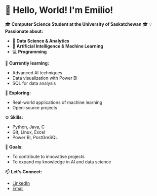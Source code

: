 # 👋 Hello, World! I'm Emilio!

🎓  **Computer Science Student at the University of Saskatchewan**  🎓
💡 **Passionate about:**  
- 🧠 **Data Science & Analytics**
- 🤖 **Artificial Intelligence & Machine Learning**
- 💻 **Programming**

🌱 **Currently learning:**  
- Advanced AI techniques  
- Data visualization with  Power BI  
- SQL for data analysis  

🔭 **Exploring:**  
- Real-world applications of machine learning  
- Open-source projects  

⚙️ **Skills:**  
- Python, Java, C  
- Git, Linux, Excel  
- Power BI, PostGreSQL  

🌟 **Goals:**  
- To contribute to innovative projects  
- To expand my knowledge in AI and data science  

📫 **Let's Connect:**  
- [LinkedIn](https://www.linkedin.com/in/emilio-montelongo-luna/)  
- [Email](emiliomonteluna@gmail.com)  

